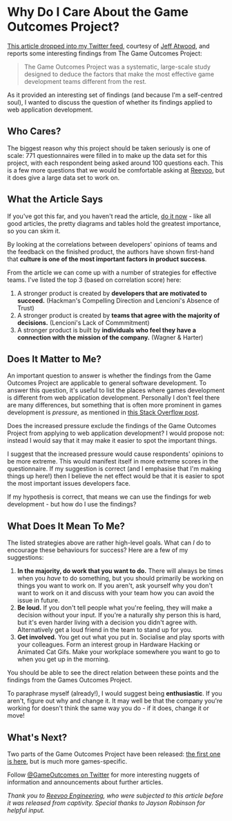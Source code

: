 # Why Do I Care About the Game Outcomes Project?
<!--- software,productivity -->

[This article dropped into my Twitter feed](http://gamasutra.com/blogs/PaulTozour/20150106/233254/The_Game_Outcomes_Project_Part_2_Building_Effective_Teams.php), courtesy of [Jeff Atwood](https://twitter.com/codinghorror), and reports some interesting findings from The Game Outcomes Project:

> The Game Outcomes Project was a systematic, large-scale study designed to deduce the factors that make the most effective game development teams different from the rest.
 
As it provided an interesting set of findings (and because I'm a self-centred soul), I wanted to discuss the question of whether its findings applied to web application development.

## Who Cares?

The biggest reason why this project should be taken seriously is one of scale: 771 questionnaires were filled in to make up the data set for this project, with each respondent being asked around 100 questions each. This is a few more questions that we would be comfortable asking at [Reevoo](http://www.reevoo.com), but it does give a large data set to work on.

## What the Article Says

If you've got this far, and you haven't read the article, [do it now](http://gamasutra.com/blogs/PaulTozour/20150106/233254/The_Game_Outcomes_Project_Part_2_Building_Effective_Teams.php) - like all good articles, the pretty diagrams and tables hold the greatest importance, so you can skim it.

By looking at the correlations between developers' opinions of teams and the feedback on the finished product, the authors have shown first-hand that **culture is one of the most important factors in product success**.

From the article we can come up with a number of strategies for effective teams. I've listed the top 3 (based on correlation score) here:

1. A stronger product is created by **developers that are motivated to succeed.** (Hackman's Compelling Direction and Lencioni's Absence of Trust)
2. A stronger product is created by **teams that agree with the majority of decisions.** (Lencioni's Lack of Commmitment)
3. A stronger product is built by **individuals who feel they have a connection with the mission of the company.** (Wagner & Harter)

## Does It Matter to Me?

An important question to answer is whether the findings from the Game Outcomes Project are applicable to general software development. To answer this question, it's useful to list the places where games development is different from web application development. Personally I don't feel there are many differences, but something that is often more prominent in games development is *pressure*, as mentioned in [this Stack Overflow post](http://programmers.stackexchange.com/questions/56249/if-it-was-for-you-to-chose-game-development-vs-application-development-which-wi).

Does the increased pressure exclude the findings of the Game Outcomes Project from applying to web application development? I would propose not: instead I would say that it may make it easier to spot the important things. 

I suggest that the increased pressure would cause respondents' opinions to be more extreme. This would manifest itself in more extreme scores in the questionnaire. If my suggestion is correct (and I emphasise that I'm making things up here!) then I believe the net effect would be that it is easier to spot the most important issues developers face.

If my hypothesis is correct, that means we can use the findings for web development - but how do I use the findings?

## What Does It Mean To Me?

The listed strategies above are rather high-level goals. What can *I* do to encourage these behaviours for success? Here are a few of my suggestions:

1. **In the majority, do work that you want to do.** There will always be times when you *have* to do something, but you should primarily be working on things you want to work on. If you aren't, ask yourself why you don't want to work on it and discuss with your team how you can avoid the issue in future.
2. **Be loud.** If you don't tell people what you're feeling, they will make a decision without your input. If you're a naturally shy person this is hard, but it's even harder living with a decision you didn't agree with. Alternatively get a loud friend in the team to stand up for you.
3. **Get involved.** You get out what you put in. Socialise and play sports with your colleagues. Form an interest group in Hardware Hacking or Animated Cat Gifs. Make your workplace somewhere you want to go to when you get up in the morning.

You should be able to see the direct relation between these points and the findings from the Games Outcomes Project.

To paraphrase myself (already!), I would suggest being **enthusiastic**. If you aren't, figure out why and change it. It may well be that the company you're working for doesn't think the same way you do - if it does, change it or move!

## What's Next?

Two parts of the Game Outcomes Project have been released: [the first one is here](http://gamasutra.com/blogs/PaulTozour/20141216/232023/The_Game_Outcomes_Project_Part_1_The_Best_and_the_Rest.php), but is much more games-specific.

Follow [@GameOutcomes on Twitter](https://twitter.com/GameOutcomes) for more interesting nuggets of information and announcements about further articles.

*Thank you to [Reevoo Engineering](http://reevoo.github.io), who were subjected to this article before it was released from captivity. Special thanks to Jayson Robinson for helpful input.*
